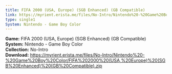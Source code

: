 ```yaml
---
title: FIFA 2000 (USA, Europe) (SGB Enhanced) (GB Compatible)
link: https://myrient.erista.me/files/No-Intro/Nintendo%20-%20Game%20Boy%20Color/FIFA%202000%20(USA,%20Europe)%20(SGB%20Enhanced)%20(GB%20Compatible).zip
type: single1
System: Nintendo - Game Boy Color
---
```

<b>Game:</b> FIFA 2000 (USA, Europe) (SGB Enhanced) (GB Compatible)<br>
<b>System:</b> Nintendo - Game Boy Color<br>
<b>Collection:</b> No-Intro<br>
<b>Download:</b> https://myrient.erista.me/files/No-Intro/Nintendo%20-%20Game%20Boy%20Color/FIFA%202000%20(USA,%20Europe)%20(SGB%20Enhanced)%20(GB%20Compatible).zip